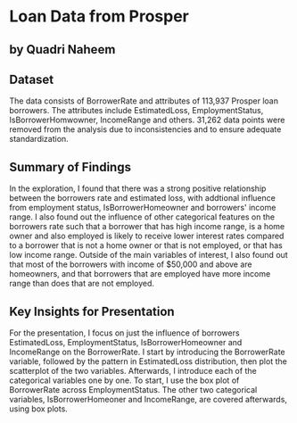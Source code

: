 # Loan Data from Prosper
## by Quadri Naheem


## Dataset

The data consists of BorrowerRate and attributes of 113,937 Prosper loan borrowers. The attributes include EstimatedLoss, EmploymentStatus, IsBorrowerHomwowner, IncomeRange and others. 31,262 data points were removed from the analysis due to inconsistencies and to ensure adequate standardization.


## Summary of Findings

In the exploration, I found that there was a strong positive relationship between the borrowers rate and estimated loss, with addtional influence from employment status, IsBorrowerHomeowner and borrowers' income range. I also found out the influence of other categorical features on the borrowers rate such that  a borrower that has high income range, is a home owner and also employed is likely to receive lower interest rates compared to a borrower that is not a home owner or that is not employed, or that has low income range.
Outside of the main variables of interest, I also found out that most of the borrowers with income of $50,000 and above are homeowners, and that borrowers that are employed have more income range than does that are not employed.

## Key Insights for Presentation

For the presentation, I focus on just the influence of borrowers EstimatedLoss, EmploymentStatus, IsBorrowerHomeowner and IncomeRange on the BorrowerRate. I start by introducing the BorrowerRate variable, followed by the pattern in EstimatedLoss distribution, then plot the scatterplot of the two variables.
Afterwards, I introduce each of the categorical variables one by one. To start, I use the box plot of BorrowerRate across EmploymentStatus. The other two categorical variables, IsBorrowerHomeoner and IncomeRange, are covered afterwards, using box plots.



